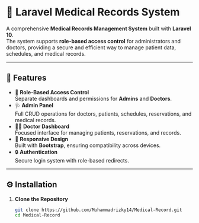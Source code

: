 # 🏥 Laravel Medical Records System

A comprehensive **Medical Records Management System** built with **Laravel 10**.  
The system supports **role-based access control** for administrators and doctors, providing a secure and efficient way to manage patient data, schedules, and medical records.  

---

## 🚀 Features

- 🔑 **Role-Based Access Control**  
  Separate dashboards and permissions for **Admins** and **Doctors**.
- 🩺 **Admin Panel**  
  Full CRUD operations for doctors, patients, schedules, reservations, and medical records.
- 👨‍⚕️ **Doctor Dashboard**  
  Focused interface for managing patients, reservations, and records.
- 📱 **Responsive Design**  
  Built with **Bootstrap**, ensuring compatibility across devices.
- 🔒 **Authentication**  
  Secure login system with role-based redirects.

---

## ⚙️ Installation

1. **Clone the Repository**
   ```bash
   git clone https://github.com/Muhammadrizky14/Medical-Record.git
   cd Medical-Record
